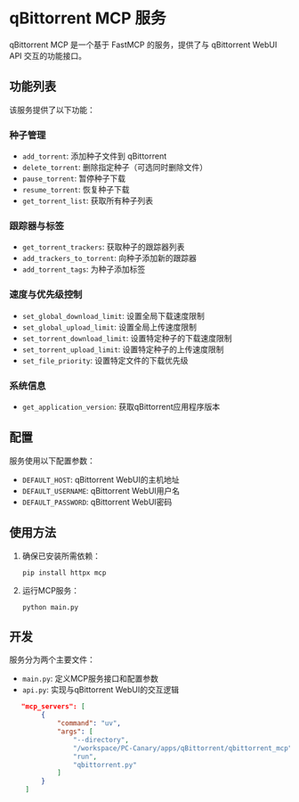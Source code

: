 # qBittorrent MCP 服务

qBittorrent MCP 是一个基于 FastMCP 的服务，提供了与 qBittorrent WebUI API 交互的功能接口。

## 功能列表

该服务提供了以下功能：

### 种子管理
- `add_torrent`: 添加种子文件到 qBittorrent
- `delete_torrent`: 删除指定种子（可选同时删除文件）
- `pause_torrent`: 暂停种子下载
- `resume_torrent`: 恢复种子下载
- `get_torrent_list`: 获取所有种子列表

### 跟踪器与标签
- `get_torrent_trackers`: 获取种子的跟踪器列表
- `add_trackers_to_torrent`: 向种子添加新的跟踪器
- `add_torrent_tags`: 为种子添加标签

### 速度与优先级控制
- `set_global_download_limit`: 设置全局下载速度限制
- `set_global_upload_limit`: 设置全局上传速度限制
- `set_torrent_download_limit`: 设置特定种子的下载速度限制
- `set_torrent_upload_limit`: 设置特定种子的上传速度限制
- `set_file_priority`: 设置特定文件的下载优先级

### 系统信息
- `get_application_version`: 获取qBittorrent应用程序版本

## 配置

服务使用以下配置参数：
- `DEFAULT_HOST`: qBittorrent WebUI的主机地址
- `DEFAULT_USERNAME`: qBittorrent WebUI用户名
- `DEFAULT_PASSWORD`: qBittorrent WebUI密码

## 使用方法

1. 确保已安装所需依赖：
   ```
   pip install httpx mcp
   ```

2. 运行MCP服务：
   ```
   python main.py
   ```

## 开发

服务分为两个主要文件：
- `main.py`: 定义MCP服务接口和配置参数
- `api.py`: 实现与qBittorrent WebUI的交互逻辑
```json
   "mcp_servers": [
        {
            "command": "uv",
            "args": [
                "--directory",
                "/workspace/PC-Canary/apps/qBittorrent/qbittorrent_mcp",
                "run",
                "qbittorrent.py"
            ]
        }
    ]
```
